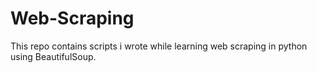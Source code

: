 # Web-Scraping
This repo contains scripts i wrote while learning web scraping in python using BeautifulSoup.
